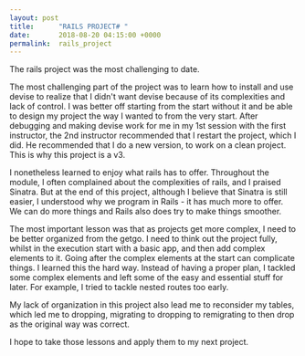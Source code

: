```yaml
---
layout: post
title:      "RAILS PROJECT# "
date:       2018-08-20 04:15:00 +0000
permalink:  rails_project
---
```


The rails project was the most challenging to date.

The most challenging part of the project was to learn how to install and use devise to realize that I didn't want devise because of its complexities and lack of control. I was better off starting from the start without it and be able to design my project the way I wanted to from the very start. After debugging and making devise work for me in my 1st session with the first instructor, the 2nd instructor recommended that I restart the project, which I did. He recommended that I do a new version, to work on a clean project. This is why this project is a v3.

I nonetheless learned to enjoy what rails has to offer. Throughout the module, I often complained about the complexities of rails, and I praised Sinatra. But at the end of this project, although I believe that Sinatra is still easier, I understood why we program in Rails - it has much more to offer. We can do more things and Rails also does try to make things smoother.

The most important lesson was that as projects get more complex, I need to be better organized from the getgo. I need to think out the project fully, whilst in the execution start with a basic app, and then add complex elements to it. Going after the complex elements at the start can complicate things. I learned this the hard way. Instead of having a proper plan, I tackled some complex elements and left some of the easy and essential stuff for later. For example, I tried to tackle nested routes too early. 

My lack of organization in this project also lead me to reconsider my tables, which led me to dropping, migrating to dropping to remigrating to then drop as the original way was correct.

I hope to take those lessons and apply them to my next project.

